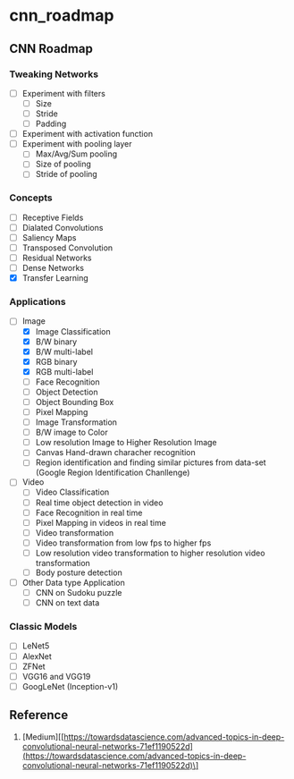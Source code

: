 # cnn\_roadmap

## CNN Roadmap

### Tweaking Networks

* [ ] Experiment with filters
  * [ ] Size
  * [ ] Stride
  * [ ] Padding
* [ ] Experiment with activation function
* [ ] Experiment with pooling layer 
  * [ ] Max/Avg/Sum pooling
  * [ ] Size of pooling 
  * [ ] Stride of pooling

### Concepts

* [ ] Receptive Fields
* [ ] Dialated Convolutions
* [ ] Saliency Maps
* [ ] Transposed Convolution
* [ ] Residual Networks
* [ ] Dense Networks
* [x] Transfer Learning

### Applications

* [ ] Image
  * [x] Image Classification
  * [x] B/W binary
  * [x] B/W multi-label
  * [x] RGB binary
  * [x] RGB multi-label
  * [ ] Face Recognition
  * [ ] Object Detection
  * [ ] Object Bounding Box
  * [ ] Pixel Mapping
  * [ ] Image Transformation
  * [ ] B/W image to Color
  * [ ] Low resolution Image to Higher Resolution Image
  * [ ] Canvas Hand-drawn characher recognition
  * [ ] Region identification and finding similar pictures from data-set \(Google Region Identification Chanllenge\)
* [ ] Video
  * [ ] Video Classification
  * [ ] Real time object detection in video
  * [ ] Face Recognition in real time
  * [ ] Pixel Mapping in videos in real time
  * [ ] Video transformation
  * [ ] Video transformation from low fps to higher fps
  * [ ] Low resolution video transformation to higher resolution video transformation
  * [ ] Body posture detection
* [ ] Other Data type Application
  * [ ] CNN on Sudoku puzzle
  * [ ] CNN on text data

### Classic Models

* [ ] LeNet5
* [ ] AlexNet
* [ ] ZFNet
* [ ] VGG16 and VGG19
* [ ] GoogLeNet \(Inception-v1\)

## Reference

1. \[Medium\]\[[https://towardsdatascience.com/advanced-topics-in-deep-convolutional-neural-networks-71ef1190522d](https://towardsdatascience.com/advanced-topics-in-deep-convolutional-neural-networks-71ef1190522d)\]

